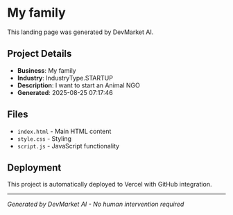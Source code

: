 # My family 

This landing page was generated by DevMarket AI.

## Project Details
- **Business**: My family 
- **Industry**: IndustryType.STARTUP
- **Description**: I want to start an Animal NGO
- **Generated**: 2025-08-25 07:17:46

## Files
- `index.html` - Main HTML content
- `style.css` - Styling
- `script.js` - JavaScript functionality

## Deployment
This project is automatically deployed to Vercel with GitHub integration.

---
*Generated by DevMarket AI - No human intervention required*
